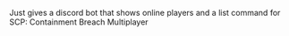 Just gives a discord bot that shows online players and a list command for SCP: Containment Breach Multiplayer